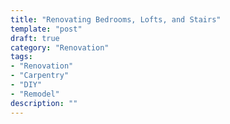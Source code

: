 ```yaml
---
title: "Renovating Bedrooms, Lofts, and Stairs"
template: "post"
draft: true
category: "Renovation"
tags:
- "Renovation"
- "Carpentry"
- "DIY"
- "Remodel"
description: ""
---
```

